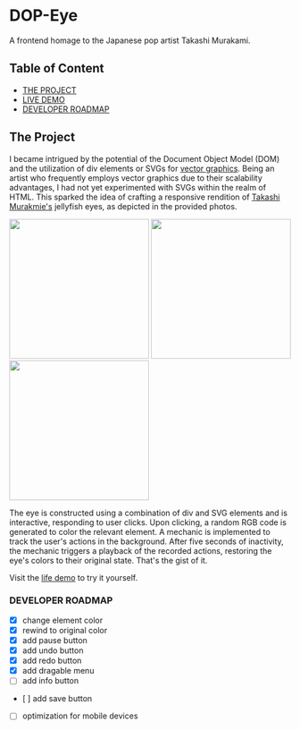 # DOP-Eye

A frontend homage to the Japanese pop artist Takashi Murakami.

## Table of Content

- [THE PROJECT](#the-project)
- [LIVE DEMO](#live-demo)
- [DEVELOPER ROADMAP](#roadmap)

## The Project <a name="the-project"></a>

I became intrigued by the potential of the Document Object Model (DOM) and the utilization of div elements or SVGs for [vector graphics](https://en.wikipedia.org/wiki/Vector_graphics). Being an artist who frequently employs vector graphics due to their scalability advantages, I had not yet experimented with SVGs within the realm of HTML. This sparked the idea of crafting a responsive rendition of [Takashi Murakmie's](https://en.wikipedia.org/wiki/Takashi_Murakami) jellyfish eyes, as depicted in the provided photos.

<img src="https://fineartmultiple.de/media/product/6f4/jellyfish-eyes-tmu-43-1501160216-300-dbd.jpg" width="250"> <img src="https://d16kd6gzalkogb.cloudfront.net/__sized__/auction_artwork_images/Takashi-Murakami-Jellyfish-Eyes-Painting-2000-thumbnail_webp-9999x9999.webp" width="250"> <img src="https://www.kollerauktionen.ch/CatCache/catcache.3/pictures/446492/446492_m_1.jpg" width="250">

The eye is constructed using a combination of div and SVG elements and is interactive, responding to user clicks. Upon clicking, a random RGB code is generated to color the relevant element. A mechanic is implemented to track the user's actions in the background. After five seconds of inactivity, the mechanic triggers a playback of the recorded actions, restoring the eye's colors to their original state. That's the gist of it.

<a name="live-demo"></a>
Visit the [life demo](sirpixiejerry.github.io/dop-eye/) to try it yourself.

### DEVELOPER ROADMAP <a name="roadmap"></a>

- [x] change element color
- [x] rewind to original color
- [x] add pause button
- [x] add undo button
- [x] add redo button
- [x] add dragable menu
- [ ] add info button
- [ ] add save button
- [ ] optimization for mobile devices
